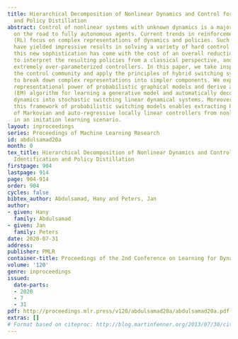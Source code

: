 ```yaml
---
title: Hierarchical Decomposition of Nonlinear Dynamics and Control for System Identification
  and Policy Distillation
abstract: Control of nonlinear systems with unknown dynamics is a major challenge
  on the road to fully autonomous agents. Current trends in reinforcement learning
  (RL) focus on complex representations of dynamics and policies. Such approaches
  have yielded impressive results in solving a variety of hard control tasks. However,
  this new sophistication has come with the cost of an overall reduction in our ability
  to interpret the resulting policies from a classical perspective, and the need for
  extremely over-parameterized controllers. In this paper, we take inspiration from
  the control community and apply the principles of hybrid switching systems, in order
  to break down complex representations into simpler components. We exploit the rich
  representational power of probabilistic graphical models and derive a new expectation-maximization
  (EM) algorithm for learning a generative model and automatically decomposing nonlinear
  dynamics into stochastic switching linear dynamical systems. Moreover, we show how
  this framework of probabilistic switching models enables extracting hierarchies
  of Markovian and auto-regressive locally linear controllers from nonlinear experts
  in an imitation learning scenario.
layout: inproceedings
series: Proceedings of Machine Learning Research
id: abdulsamad20a
month: 0
tex_title: Hierarchical Decomposition of Nonlinear Dynamics and Control for System
  Identification and Policy Distillation
firstpage: 904
lastpage: 914
page: 904-914
order: 904
cycles: false
bibtex_author: Abdulsamad, Hany and Peters, Jan
author:
- given: Hany
  family: Abdulsamad
- given: Jan
  family: Peters
date: 2020-07-31
address: 
publisher: PMLR
container-title: Proceedings of the 2nd Conference on Learning for Dynamics and Control
volume: '120'
genre: inproceedings
issued:
  date-parts:
  - 2020
  - 7
  - 31
pdf: http://proceedings.mlr.press/v120/abdulsamad20a/abdulsamad20a.pdf
extras: []
# Format based on citeproc: http://blog.martinfenner.org/2013/07/30/citeproc-yaml-for-bibliographies/
---
```

